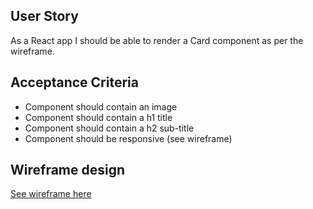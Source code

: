 ## User Story

As a React app I should be able to render a Card component as per the wireframe.

## Acceptance Criteria

- Component should contain an image
- Component should contain a h1 title
- Component should contain a h2 sub-title
- Component should be responsive (see wireframe)

## Wireframe design

[See wireframe here](https://paste.booking.com/s3image.php?image=data/images/5/5yuh2h.png)
